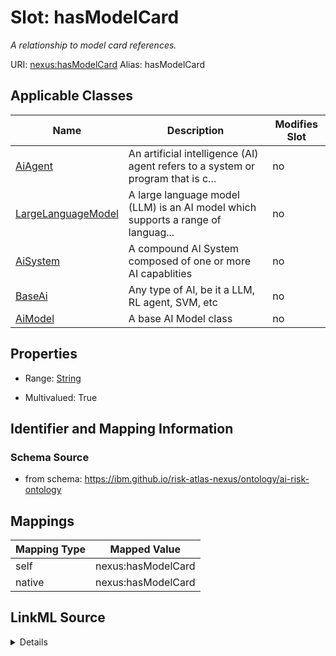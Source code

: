 

# Slot: hasModelCard


_A relationship to model card references._





URI: [nexus:hasModelCard](https://ibm.github.io/risk-atlas-nexus/ontology/hasModelCard)
Alias: hasModelCard

<!-- no inheritance hierarchy -->





## Applicable Classes

| Name | Description | Modifies Slot |
| --- | --- | --- |
| [AiAgent](AiAgent.md) | An artificial intelligence (AI) agent refers to a system or program that is c... |  no  |
| [LargeLanguageModel](LargeLanguageModel.md) | A large language model (LLM) is an AI model which supports a range of languag... |  no  |
| [AiSystem](AiSystem.md) | A compound AI System composed of one or more AI capablities |  no  |
| [BaseAi](BaseAi.md) | Any type of AI, be it a LLM, RL agent, SVM, etc |  no  |
| [AiModel](AiModel.md) | A base AI Model class |  no  |







## Properties

* Range: [String](String.md)

* Multivalued: True





## Identifier and Mapping Information







### Schema Source


* from schema: https://ibm.github.io/risk-atlas-nexus/ontology/ai-risk-ontology




## Mappings

| Mapping Type | Mapped Value |
| ---  | ---  |
| self | nexus:hasModelCard |
| native | nexus:hasModelCard |




## LinkML Source

<details>
```yaml
name: hasModelCard
description: A relationship to model card references.
from_schema: https://ibm.github.io/risk-atlas-nexus/ontology/ai-risk-ontology
rank: 1000
alias: hasModelCard
domain_of:
- BaseAi
range: string
multivalued: true
inlined: true
inlined_as_list: true

```
</details>
